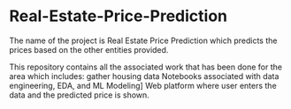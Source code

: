 # Real-Estate-Price-Prediction

The name of the project is Real Estate Price Prediction which predicts the prices based on the other entities provided.

This repository contains all the associated work that has been done for the area which includes: gather housing data Notebooks associated with data engineering, EDA, and ML Modeling] Web platform where user enters the data and the predicted price is shown.
